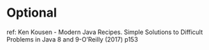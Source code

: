 # Optional

ref: Ken Kousen - Modern Java Recipes. Simple Solutions to Difficult Problems in Java 8 and 9-O’Reilly (2017) p153